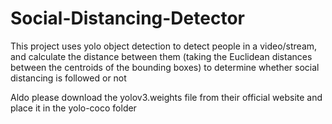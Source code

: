 # Social-Distancing-Detector

This project uses yolo object detection to detect people in a video/stream, and calculate the distance between them (taking the Euclidean distances between the centroids of the bounding boxes)
to determine whether social distancing is followed or not

Aldo please download the yolov3.weights file from their official website and place it in the yolo-coco folder

